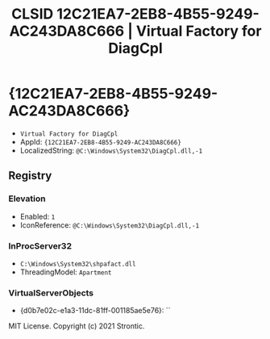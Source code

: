 ﻿---
title: "CLSID 12C21EA7-2EB8-4B55-9249-AC243DA8C666 | Virtual Factory for DiagCpl"
excerpt: What is COM-Object CLSID 12C21EA7-2EB8-4B55-9249-AC243DA8C666?
---

# {12C21EA7-2EB8-4B55-9249-AC243DA8C666}

* `Virtual Factory for DiagCpl`
* AppId: `{12C21EA7-2EB8-4B55-9249-AC243DA8C666}`
* LocalizedString: `@C:\Windows\System32\DiagCpl.dll,-1`

## Registry


### Elevation

* Enabled: `1`
* IconReference: `@C:\Windows\System32\DiagCpl.dll,-1`

### InProcServer32

* `C:\Windows\System32\shpafact.dll`
* ThreadingModel: `Apartment`

### VirtualServerObjects

* {d0b7e02c-e1a3-11dc-81ff-001185ae5e76}: ``

MIT License. Copyright (c) 2021 Strontic.


